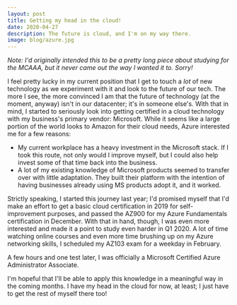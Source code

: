 ```yaml
---
layout: post
title: Getting my head in the cloud!
date: 2020-04-27
description: The future is cloud, and I'm on my way there. 
image: blog/azure.jpg
---
```


<i>Note: I'd originally intended this to be a pretty long piece about studying for the MCAAA, but
it never came out the way I wanted it to. Sorry!</i>

I feel pretty lucky in my current position that I get to touch a <i>lot</i> of new technology as we experiment with it and look to the future of our tech. The more I see, the more convinced I am that the future of technology (at the moment, anyway) isn't in our datacenter; it's in someone else's. With that in mind, I started to seriously look into getting certified in a cloud technology with my business's primary vendor: Microsoft. While it seems like a large portion of the world looks to Amazon for their cloud needs, Azure interested me for a few reasons:
<ul>
<li>My current workplace has a heavy investment in the Microsoft stack. If I took this route, not only would I improve myself, but I could also help invest some of that time back into the business.</li>
<li>A lot of my existing knowledge of Microsoft products seemed to transfer over with little adaptation. They built their platform with the intention of having businesses already using MS products adopt it, and it worked.</li>
</ul> 

Strictly speaking, I started this journey last year; I'd promised myself that I'd make an effort to get a basic cloud certification in 2019 for self-improvement purposes, and passed the AZ900 for my Azure Fundamentals certification in December. With that in hand, though, I was even more interested and made it a point to study even harder in Q1 2020. A lot of time watching online courses and even more time brushing up on my Azure networking skills, I scheduled my AZ103 exam for a weekday in February.

A few hours and one test later, I was officially a Microsoft Certified Azure Administrator Associate. 

I'm hopeful that I'll be able to apply this knowledge in a meaningful way in the coming months. I have my head in the cloud for now, at least; I just have to get the rest of myself there too!

